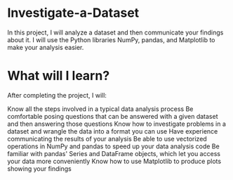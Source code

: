 # Investigate-a-Dataset
In this project, I will analyze a dataset and then communicate your findings about it. 
I will use the Python libraries NumPy, pandas, and Matplotlib to make your analysis easier.

# What will I learn?
After completing the project, I will:

Know all the steps involved in a typical data analysis process
Be comfortable posing questions that can be answered with a given dataset and then answering those questions
Know how to investigate problems in a dataset and wrangle the data into a format you can use
Have experience communicating the results of your analysis
Be able to use vectorized operations in NumPy and pandas to speed up your data analysis code
Be familiar with pandas' Series and DataFrame objects, which let you access your data more conveniently
Know how to use Matplotlib to produce plots showing your findings
